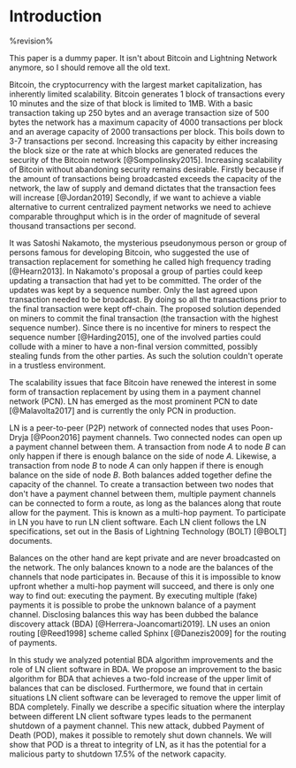 Introduction
============

%revision%

This paper is a dummy paper. It isn't about Bitcoin and Lightning Network anymore, so I should remove all the old text.

Bitcoin, the cryptocurrency with the largest market capitalization, has inherently limited scalability. Bitcoin generates 1 block of transactions every 10 minutes and the size of that block is limited to 1MB. With a basic transaction taking up 250 bytes and an average transaction size of 500 bytes the network has a maximum capacity of 4000 transactions per block and an average capacity of 2000 transactions per block. This boils down to 3-7 transactions per second. Increasing this capacity by either increasing the block size or the rate at which blocks are generated reduces the security of the Bitcoin network [@Sompolinsky2015]. Increasing scalability of Bitcoin without abandoning security remains desirable. Firstly because if the amount of transactions being broadcasted exceeds the capacity of the network, the law of supply and demand dictates that the transaction fees will increase [@Jordan2019] Secondly, if we want to achieve a viable alternative to current centralized payment networks we need to achieve comparable throughput which is in the order of magnitude of several thousand transactions per second.

It was Satoshi Nakamoto, the mysterious pseudonymous person or group of persons famous for developing Bitcoin, who suggested the use of transaction replacement for something he called high frequency trading [@Hearn2013]. In Nakamoto's proposal a group of parties could keep updating a transaction that had yet to be committed. The order of the updates was kept by a sequence number. Only the last agreed upon transaction needed to be broadcast. By doing so all the transactions prior to the final transaction were kept off-chain. The proposed solution depended on miners to commit the final transaction (the transaction with the highest sequence number). Since there is no incentive for miners to respect the sequence number [@Harding2015], one of the involved parties could collude with a miner to have a non-final version committed, possibly stealing funds from the other parties. As such the solution couldn't operate in a trustless environment.

The scalability issues that face Bitcoin have renewed the interest in some form of transaction replacement by using them in a payment channel network (PCN). LN has emerged as the most prominent PCN to date [@Malavolta2017] and is currently the only PCN in production. 

LN is a peer-to-peer (P2P) network of connected nodes that uses Poon-Dryja [@Poon2016] payment channels. Two connected nodes can open up a payment channel between them. A transaction from node $A$ to node $B$ can only happen if there is enough balance on the side of node $A$. Likewise, a transaction from node $B$ to node $A$ can only happen if there is enough balance on the side of node $B$. Both balances added together define the capacity of the channel. To create a transaction between two nodes that don't have a payment channel between them, multiple payment channels can be connected to form a route, as long as the balances along that route allow for the payment. This is known as a multi-hop payment. To participate in LN you have to run LN client software. Each LN client follows the LN specifications, set out in the Basis of Lightning Technology (BOLT) [@BOLT] documents.

Balances on the other hand are kept private and are never broadcasted on the network. The only balances known to a node are the balances of the channels that node participates in. Because of this it is impossible to know upfront whether a multi-hop payment will succeed, and there is only one way to find out: executing the payment. By executing multiple (fake) payments it is possible to probe the unknown balance of a payment channel. Disclosing balances this way has been dubbed the balance discovery attack (BDA) [@Herrera-Joancomarti2019]. LN uses an onion routing [@Reed1998] scheme called Sphinx [@Danezis2009] for the routing of payments.

In this study we analyzed potential BDA algorithm improvements and the role of LN client software in BDA. We propose an improvement to the basic algorithm for BDA that achieves a two-fold increase of the upper limit of balances that can be disclosed. Furthermore, we found that in certain situations LN client software can be leveraged to remove the upper limit of BDA completely. Finally we describe a specific situation where the interplay between different LN client software types leads to the permanent shutdown of a payment channel. This new attack, dubbed Payment of Death (POD), makes it possible to remotely shut down channels. We will show that POD is a threat to integrity of LN, as it has the potential for a malicious party to shutdown 17.5% of the network capacity.
